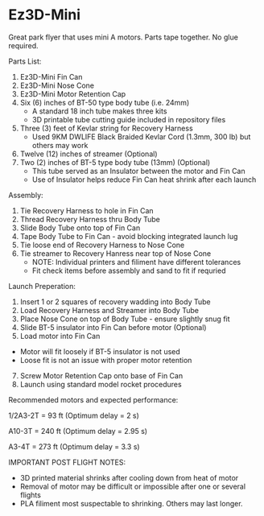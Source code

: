 # Ez3D-Mini
Great park flyer that uses mini A motors. Parts tape together. No glue required. 

Parts List:
1. Ez3D-Mini Fin Can
2. Ez3D-Mini Nose Cone
3. Ez3D-Mini Motor Retention Cap
4. Six (6) inches of BT-50 type body tube (i.e. 24mm)
   - A standard 18 inch tube makes three kits
   - 3D printable tube cutting guide included in repository files
6. Three (3) feet of Kevlar string for Recovery Harness
   - Used 9KM DWLIFE Black Braided Kevlar Cord (1.3mm, 300 lb) but others may work
8. Twelve (12) inches of streamer (Optional)
9. Two (2) inches of BT-5 type body tube (13mm) (Optional)
    - This tube served as an Insulator between the motor and Fin Can
    - Use of Insulator helps reduce Fin Can heat shrink after each launch

Assembly: 
1. Tie Recovery Harness to hole in Fin Can
2. Thread Recovery Harness thru Body Tube
3. Slide Body Tube onto top of Fin Can
4. Tape Body Tube to Fin Can - avoid blocking integrated launch lug
5. Tie loose end of Recovery Harness to Nose Cone
6. Tie streamer to Recovery Hanress near top of Nose Cone
   - NOTE: Individual printers and filiment have different tolerances
   - Fit check items before assembly and sand to fit if requried

Launch Preperation:
1. Insert 1 or 2 squares of recovery wadding into Body Tube
2. Load Recovery Harness and Streamer into Body Tube
3. Place Nose Cone on top of Body Tube - ensure slightly snug fit
4. Slide BT-5 insulator into Fin Can before motor (Optional)
5. Load motor into Fin Can
 - Motor will fit loosely if BT-5 insulator is not used
 - Loose fit is not an issue with proper motor retention
7. Screw Motor Retention Cap onto base of Fin Can
8. Launch using standard model rocket procedures

Recommended motors and expected performance: 



1/2A3-2T   = 93 ft  (Optimum delay = 2 s)

A10-3T      = 240 ft (Optimum delay = 2.95 s)

A3-4T       = 273 ft (Optimum delay = 3.3 s)


IMPORTANT POST FLIGHT NOTES:
- 3D printed material shrinks after cooling down from heat of motor
- Removal of motor may be difficult or impossible after one or several flights
- PLA filiment most suspectable to shrinking. Others may last longer. 
